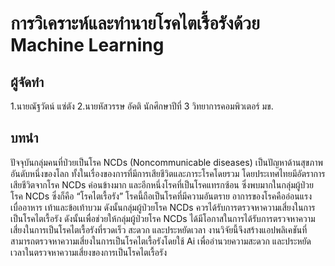 # การวิเคราะห์และทำนายโรคไตเรื้อรังด้วย Machine Learning

## ผู้จัดทำ
  1.นายณัฐวัตน์ แซ่ตัง
  2.นายหัสวรรษ อัคติ
  นักศึกษาปีที่ 3 วิทยาการคอมพิวเตอร์ มข.

## บทนำ 
  ปัจจุบันกลุ่มคนที่ป่วยเป็นโรค NCDs (Noncommunicable diseases) เป็นปัญหาด้านสุขภาพอันดับหนึ่งของโลก ทั้งในเรื่องของการที่มีการเสียชีวิตและภาระโรคโดยรวม โดยประเทศไทยมีอัตราการเสียชีวิตจากโรค NCDs ค่อนข้างมาก และอีกหนึ่งโรคที่เป็นโรคแทรกซ้อน ซึ่งพบมากในกลุ่มผู้ป่วยโรค NCDs ซึ่งก็คือ “โรคไตเรื้อรัง” โรคนี้ถือเป็นโรคที่มีความอันตราย อาการของโรคคืออ่อนแรง เบื่ออาหาร เท้าและข้อเท้าบวม ดังนั้นกลุ่มผู้ป่วยโรค NCDs ควรได้รับการตรวจหาความเสี่ยงในการเป็นโรคไตเรื้อรัง
  ดังนั้นเพื่อช่วยให้กลุ่มผู้ป่วยโรค NCDs ได้มีโอกาสในการได้รับการตรวจหาความเสี่ยงในการเป็นโรคไตเรื้อรังที่รวดเร็ว สะดวก และประหยัดเวลา งานวิจัยนี้จึงสร้างแอปพลิเคชันที่สามารถตรวจหาความเสี่ยงในการเป็นโรคไตเรื้อรังโดยใช้ Ai เพื่ออำนวยความสะดวก และประหยัดเวลาในตรวจหาความเสี่ยงของการเป็นโรคไตเรื้อรัง

